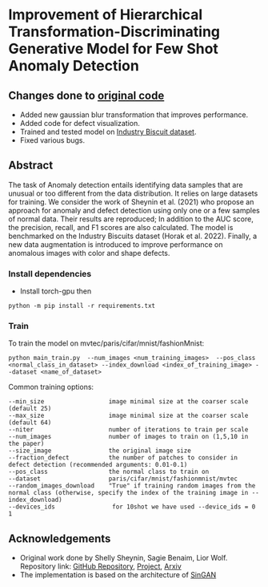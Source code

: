 # Improvement of Hierarchical Transformation-Discriminating Generative Model for Few Shot Anomaly Detection

## Changes done to [original code](https://github.com/shellysheynin/A-Hierarchical-Transformation-Discriminating-Generative-Model-for-Few-Shot-Anomaly-Detection/tree/master)
- Added new gaussian blur transformation that improves performance.
- Added code for defect visualization.
- Trained and tested model on [Industry Biscuit dataset](https://www.kaggle.com/dsv/4311115).
- Fixed various bugs.

## Abstract
The task of Anomaly detection entails identifying data samples that are unusual or too different from the data distribution. It relies on large datasets for training. We consider the work of Sheynin
et al. (2021) who propose an approach for anomaly and defect detection using only one or a few samples of normal data. Their results are reproduced; In addition to the AUC score, the precision, recall, and F1 scores are also calculated. The model is benchmarked on the Industry Biscuits dataset (Horak et al. 2022). Finally, a new data augmentation is introduced to improve performance on anomalous images with color and shape defects.

### Install dependencies

- Install torch-gpu then

```
python -m pip install -r requirements.txt
```

###  Train
To train the model on mvtec/paris/cifar/mnist/fashionMnist:

```
python main_train.py  --num_images <num_training_images>  --pos_class <normal_class_in_dataset> --index_download <index_of_training_image> --dataset <name_of_dataset>
```

Common training options:
```
--min_size                  image minimal size at the coarser scale (default 25)
--max_size                  image minimal size at the coarser scale (default 64)
--niter                     number of iterations to train per scale
--num_images                number of images to train on (1,5,10 in the paper)
--size_image                the original image size 
--fraction_defect           the number of patches to consider in defect detection (recommended arguments: 0.01-0.1)
--pos_class                 the normal class to train on
--dataset                   paris/cifar/mnist/fashionmnist/mvtec
--random_images_download    "True" if training random images from the normal class (otherwise, specify the index of the training image in --index_download)
--devices_ids                for 10shot we have used --device_ids = 0 1 
```

## Acknowledgements
- Original work done by Shelly Sheynin, Sagie Benaim, Lior Wolf. Repository link: [GitHub Repository](https://github.com/shellysheynin/A-Hierarchical-Transformation-Discriminating-Generative-Model-for-Few-Shot-Anomaly-Detection/tree/master), [Project](https://shellysheynin.github.io/HTDG/), [Arxiv](https://arxiv.org/abs/2104.14535) 
- The implementation is based on the architecture of [SinGAN](https://github.com/tamarott/SinGAN)




